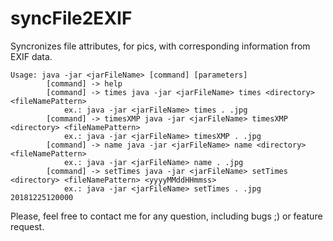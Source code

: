 # syncFile2EXIF
Syncronizes file attributes, for pics, with corresponding information from EXIF data.
 `````
 Usage: java -jar <jarFileName> [command] [parameters]
		 [command] -> help
		 [command] -> times java -jar <jarFileName> times <directory> <fileNamePattern>
			 ex.: java -jar <jarFileName> times . .jpg
		 [command] -> timesXMP java -jar <jarFileName> timesXMP <directory> <fileNamePattern>
			 ex.: java -jar <jarFileName> timesXMP . .jpg			 
		 [command] -> name java -jar <jarFileName> name <directory> <fileNamePattern>
			 ex.: java -jar <jarFileName> name . .jpg
		 [command] -> setTimes java -jar <jarFileName> setTimes <directory> <fileNamePattern> <yyyyMMddHHmmss>
			 ex.: java -jar <jarFileName> setTimes . .jpg 20181225120000
 ````` 
Please, feel free to contact me for any question, including bugs ;) or feature request.

